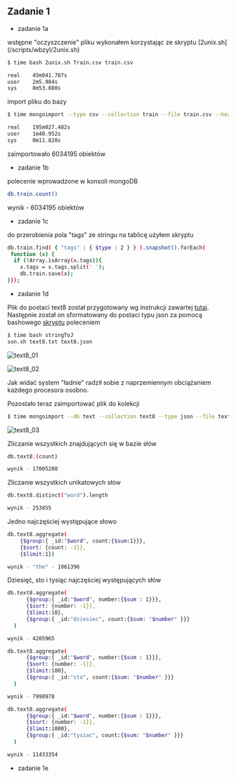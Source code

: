 ## Zadanie 1

* zadanie 1a

wstępne "oczyszczenie" pliku wykonałem korzystając ze skryptu [2unix.sh] (/scripts/wbzyl/2unix.sh)

```sh
$ time bash 2unix.sh Train.csv train.csv

real 	45m041.787s
user 	2m5.984s
sys 	8m53.080s
```
import pliku do bazy
```sh
$ time mongoimport --type csv --collection train --file train.csv --headerline

real 	195m027.482s
user 	1m40.952s
sys 	0m11.820s
```
zaimportowało 6034195 obiektów

* zadanie 1b

polecenie wprowadzone w konsoli mongoDB

```sh
db.train.count()
```
wynik - 6034195 obiektów

* zadanie 1c

do przerobienia pola "tags" ze stringu na tablicę użyłem skryptu

```sh
db.train.find( { "tags" : { $type : 2 } } ).snapshot().forEach(
 function (x) {
  if (!Array.isArray(x.tags)){
    x.tags = x.tags.split(' ');
    db.train.save(x);
}});
```

* zadanie 1d

Plik do postaci text8 został przygotowany wg instrukcji zawartej [tutaj](http://wbzyl.inf.ug.edu.pl/nosql/zadania). Następnie został on sformatowany do postaci typu json za pomocą bashowego [skryptu](../../scripts/jgalka/stringToJson.sh) poleceniem

```sh
$ time bash stringToJ
son.sh text8.txt text8.json
```

![text8_01](../../images/jgalka/text8_01.jpg)

![text8_02](../../images/jgalka/text8_02.png)

Jak widać system "ładnie" radził sobie z naprzemiennym obciążaniem każdego procesora osobno.

Pozostało teraz zaimportować plik do kolekcji

```sh
$ time mongoimport --db text --collection text8 --type json --file text8.json
```

![text8_03](../../images/jgalka/text8_03.png)

Zliczanie wszystkich znajdujących się w bazie słów

```sh
db.text8.(count)

wynik - 17005208
```

Zliczanie wszystkich unikatowych słów

```sh
db.text8.distinct("word").length

wynik - 253855
```

Jedno najczęściej występujące słowo

```sh
db.text8.aggregate(
    {$group:{ _id:"$word", count:{$sum:1}}}, 
    {$sort: {count: -1}}, 
    {$limit:1})

wynik - "the" - 1061396
```

Dziesięć, sto i tysiąc najczęściej występujących słów

```sh
db.text8.aggregate(
      {$group:{ _id:"$word", number:{$sum : 1}}},
      {$sort: {number: -1}},
      {$limit:10},
      {$group:{ _id:"dziesiec", count:{$sum: "$number" }}}
  )

wynik - 4205965
```

```sh
db.text8.aggregate(
      {$group:{ _id:"$word", number:{$sum : 1}}},
      {$sort: {number: -1}},
      {$limit:100},
      {$group:{ _id:"sto", count:{$sum: "$number" }}}
  )

wynik - 7998978
```

```sh
db.text8.aggregate(
      {$group:{ _id:"$word", number:{$sum : 1}}},
      {$sort: {number: -1}},
      {$limit:1000},
      {$group:{ _id:"tysiac", count:{$sum: "$number" }}}
  )

wynik - 11433354
```




* zadanie 1e
